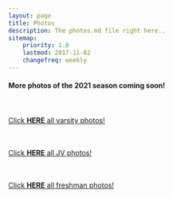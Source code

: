 ```yaml
---
layout: page
title: Photos
description: The photos.md file right here..
sitemap:
    priority: 1.0
    lastmod: 2017-11-02
    changefreq: weekly
---
```


#### More photos of the 2021 season coming soon!
<div class="box alt">
		<div class="row 50% uniform">
      <a href="//url//" target="_blank">
      <p><span class="image left"><img src="{{ "" | absolute_url }}" alt="" /></span><br><br><br>Click <strong>HERE</strong> all varsity photos!
      <a href="//url//" target="_blank">
			<p><span class="image left"><img src="{{ "" | absolute_url }}" alt="" /></span><br><br><br>Click <strong>HERE</strong> all JV photos!
			<a href="//url//" target="_blank">
			<p><span class="image left"><img src="{{ "" | absolute_url }}" alt="" /></span><br><br><br>Click <strong>HERE</strong> all freshman photos!</p>
